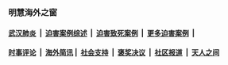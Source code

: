 
### 明慧海外之窗

####  [武汉肺炎](indexes/365.md?t=05081300) &nbsp;|&nbsp;  [迫害案例综述](indexes/328.md?t=05081300) &nbsp;|&nbsp; [迫害致死案例](indexes/277.md?t=05081300)  &nbsp;|&nbsp; [更多迫害案例](indexes/81.md?t=05081300)  &nbsp;|&nbsp; 
####  [时事评论](indexes/19.md?t=05081300) &nbsp;|&nbsp; [海外简讯](indexes/245.md?t=05081300)&nbsp;|&nbsp;  [社会支持](indexes/140.md?t=05081300) &nbsp;|&nbsp; [褒奖决议](indexes/282.md?t=05081300) &nbsp;|&nbsp; [社区报道](indexes/91.md?t=05081300)  &nbsp;|&nbsp; [天人之间](indexes/78.md?t=05081300) 

